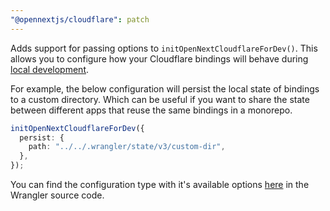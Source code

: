 ```yaml
---
"@opennextjs/cloudflare": patch
---
```


Adds support for passing options to `initOpenNextCloudflareForDev()`. This allows you to configure how your Cloudflare bindings will behave during [local development](https://opennext.js.org/cloudflare/get-started#11-develop-locally).

For example, the below configuration will persist the local state of bindings to a custom directory. Which can be useful if you want to share the state between different apps that reuse the same bindings in a monorepo.

```ts
initOpenNextCloudflareForDev({
  persist: {
    path: "../../.wrangler/state/v3/custom-dir",
  },
});
```

You can find the configuration type with it's available options [here](https://github.com/cloudflare/workers-sdk/blob/main/packages/wrangler/src/api/integrations/platform/index.ts#L32) in the Wrangler source code.
